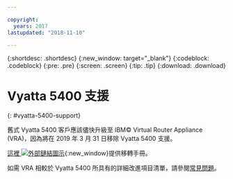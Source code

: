 ```yaml
---

copyright:
  years: 2017
lastupdated: "2018-11-10"

---
```


{:shortdesc: .shortdesc}
{:new_window: target="_blank"}
{:codeblock: .codeblock}
{:pre: .pre}
{:screen: .screen}
{:tip: .tip}
{:download: .download}

# Vyatta 5400 支援
{: #vyatta-5400-support}

舊式 Vyatta 5400 客戶應該儘快升級至 IBM© Virtual Router Appliance (VRA)，因為將在 2019 年 3 月 31 日移除 Vyatta 5400 支援。

[這裡 ![外部鏈結圖示](../../icons/launch-glyph.svg "外部鏈結圖示")](http://wpc.c320.edgecastcdn.net/00C320/Vyatta%205400%20to%20Virtual%20Router%20Appliance%20Upgrade%20Options.pdf){:new_window}提供移轉手冊。

如需 VRA 相較於 Vyatta 5400 所具有的詳細改進項目清單，請參閱[常見問題](/docs/infrastructure/virtual-router-appliance?topic=virtual-router-appliance-faqs-for-ibm-virtual-router-appliance#what-improvements-does-the-virtual-router-appliance-vyatta-5600-have-over-the-vyatta-5400-)。 
